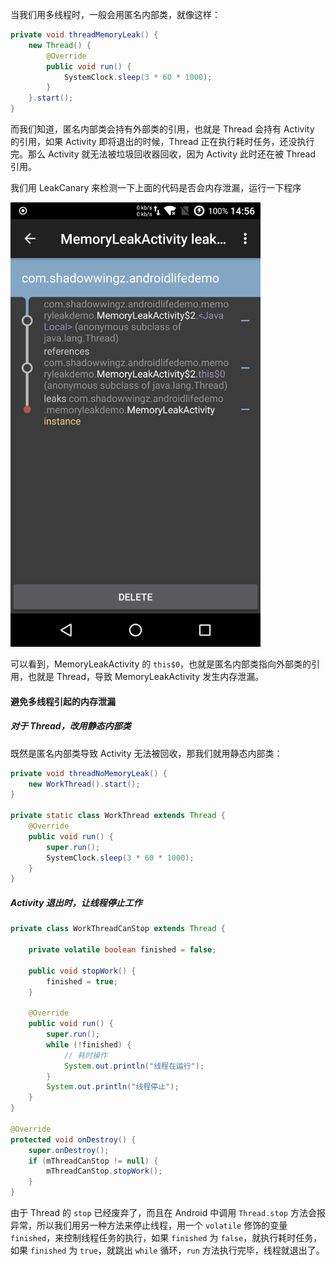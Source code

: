 当我们用多线程时，一般会用匿名内部类，就像这样：

```java
private void threadMemoryLeak() {
    new Thread() {
        @Override
        public void run() {
            SystemClock.sleep(3 * 60 * 1000);
        }
    }.start();
}
```

而我们知道，匿名内部类会持有外部类的引用，也就是 Thread 会持有 Activity 的引用，如果 Activity 即将退出的时候，Thread 正在执行耗时任务，还没执行完。那么 Activity 就无法被垃圾回收器回收，因为 Activity 此时还在被 Thread 引用。

我们用 LeakCanary 来检测一下上面的代码是否会内存泄漏，运行一下程序

<img src="art/1.png" width=400>

可以看到，MemoryLeakActivity 的 `this$0`，也就是匿名内部类指向外部类的引用，也就是 Thread，导致 MemoryLeakActivity 发生内存泄漏。

#### 避免多线程引起的内存泄漏

##### 对于 Thread，改用静态内部类

既然是匿名内部类导致 Activity 无法被回收，那我们就用静态内部类：

```java
private void threadNoMemoryLeak() {
    new WorkThread().start();
}

private static class WorkThread extends Thread {
    @Override
    public void run() {
        super.run();
        SystemClock.sleep(3 * 60 * 1000);
    }
}
```

##### Activity 退出时，让线程停止工作

```java
private class WorkThreadCanStop extends Thread {

    private volatile boolean finished = false;

    public void stopWork() {
        finished = true;
    }

    @Override
    public void run() {
        super.run();
        while (!finished) {
            // 耗时操作
            System.out.println("线程在运行");
        }
        System.out.println("线程停止");
    }
}

@Override
protected void onDestroy() {
    super.onDestroy();
    if (mThreadCanStop != null) {
        mThreadCanStop.stopWork();
    }
}
```

由于 Thread 的 `stop` 已经废弃了，而且在 Android 中调用 `Thread.stop` 方法会报异常，所以我们用另一种方法来停止线程，用一个 `volatile` 修饰的变量 `finished`，来控制线程任务的执行，如果 `finished` 为 `false`，就执行耗时任务，如果 `finished` 为 `true`，就跳出 `while` 循环，`run` 方法执行完毕，线程就退出了。